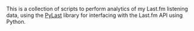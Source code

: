 This is a collection of scripts to perform analytics of my Last.fm listening data, using the [PyLast](https://github.com/pylast/pylast) library for interfacing with the Last.fm API using Python.
